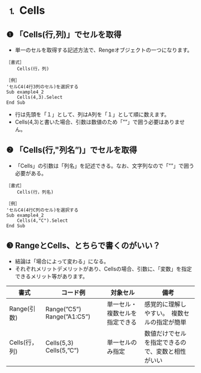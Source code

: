 # ⒈ Cells
## ❶ 「Cells(行,列)」でセルを取得
- 単一のセルを取得する記述方法で、Rengeオブジェクトの一つになります。

```vbnet
［書式］
	Cells(行，列)
	
［例］
'セルC4(4行3列のセル)を選択する
Sub example4_2
	Cells(4,3).Select
End Sub
```

- 行は先頭を「１」として、列はA列を「１」として順に数えます。
- Cells(4,3)と書いた場合、引数は数値のため「””」で囲う必要はありません。

## ❷ 「Cells(行,"列名”)」でセルを取得
- 「Cells」の引数は「列名」を記述できる。なお、文字列なので「””」で囲う必要がある。

```vbnet
［書式］
	Cells(行，列名)
	
［例］
'セルC4(4行C列のセル)を選択する
Sub example4_2
	Cells(4,"C").Select
End Sub
```

## ❸ RangeとCells、とちらで書くのがいい？
- 結論は「場合によって変わる」になる。
- それぞれメリットデメリットがあり、Cellsの場合、引数に、「変数」を指定できるメリット等があります。

| 書式 | コード例 | 対象セル | 備考 |
| --- | --- | --- | --- |
| Range(引数) | Range(”C5”)　Range(”A1:C5”) | 単一セル・複数セルを指定できる | 感覚的に理解しやすい。　複数セルの指定が簡単 |
| Cells(行，列) | Cells(5,3)　Cells(5,”C”) | 単一セルのみ指定 | 数値だけでセルを指定できるので、変数と相性がいい |

